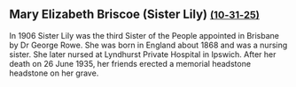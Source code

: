 ## Mary Elizabeth Briscoe (Sister Lily) <small>[(10‑31‑25)](https://brisbane.discovereverafter.com/profile/32005560 "Go to Memorial Information" )</small>

In 1906 Sister Lily was the third Sister of the People appointed in Brisbane by Dr George Rowe. She was born in England about 1868 and was a nursing sister. She later nursed at Lyndhurst Private Hospital in Ipswich. After her death on 26 June 1935, her friends erected a memorial headstone headstone on her grave.
